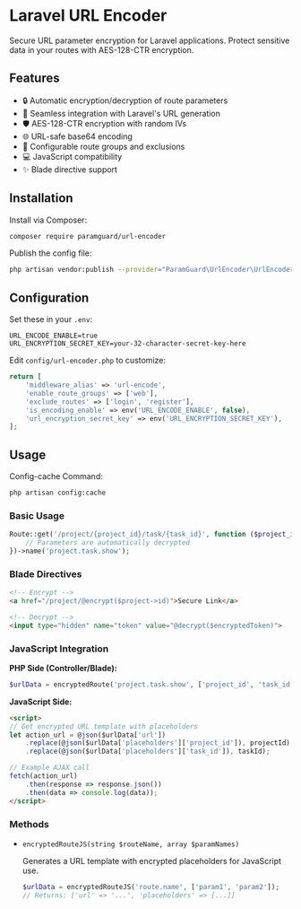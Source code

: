 
# Laravel URL Encoder

Secure URL parameter encryption for Laravel applications. Protect sensitive data in your routes with AES-128-CTR encryption.

## Features

- 🔒 Automatic encryption/decryption of route parameters
- 🔄 Seamless integration with Laravel's URL generation
- 🛡️ AES-128-CTR encryption with random IVs
- 🌐 URL-safe base64 encoding
- 🚦 Configurable route groups and exclusions
- 💻 JavaScript compatibility
- ✨ Blade directive support

## Installation

Install via Composer:

```bash
composer require paramguard/url-encoder
```

Publish the config file:

```bash
php artisan vendor:publish --provider="ParamGuard\UrlEncoder\UrlEncoderServiceProvider" --tag="url-encoder-config"
```

## Configuration

Set these in your `.env`:

```dotenv
URL_ENCODE_ENABLE=true
URL_ENCRYPTION_SECRET_KEY=your-32-character-secret-key-here
```

Edit `config/url-encoder.php` to customize:

```php
return [
    'middleware_alias' => 'url-encode',
    'enable_route_groups' => ['web'],
    'exclude_routes' => ['login', 'register'],
    'is_encoding_enable' => env('URL_ENCODE_ENABLE', false),
    'url_encryption_secret_key' => env('URL_ENCRYPTION_SECRET_KEY'),
];
```

## Usage

Config-cache Command:

```bash
php artisan config:cache
```

### Basic Usage

```php
Route::get('/project/{project_id}/task/{task_id}', function ($project_id, $task_id) {
    // Parameters are automatically decrypted
})->name('project.task.show');
```

### Blade Directives

```html
<!-- Encrypt -->
<a href="/project/@encrypt($project->id)">Secure Link</a>

<!-- Decrypt -->
<input type="hidden" name="token" value="@decrypt($encryptedToken)">
```

### JavaScript Integration

**PHP Side (Controller/Blade):**

```php
$urlData = encryptedRoute('project.task.show', ['project_id', 'task_id']);
```

**JavaScript Side:**

```html
<script>
// Get encrypted URL template with placeholders
let action_url = @json($urlData['url'])
    .replace(@json($urlData['placeholders']['project_id']), projectId)
    .replace(@json($urlData['placeholders']['task_id']), taskId);

// Example AJAX call
fetch(action_url)
    .then(response => response.json())
    .then(data => console.log(data));
</script>
```


### Methods

- `encryptedRouteJS(string $routeName, array $paramNames)`

  Generates a URL template with encrypted placeholders for JavaScript use.

  ```php
  $urlData = encryptedRouteJS('route.name', ['param1', 'param2']);
  // Returns: ['url' => '...', 'placeholders' => [...]]
  ```

